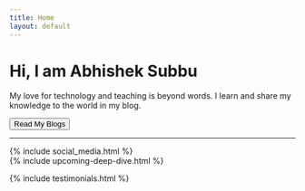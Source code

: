 ```yaml
---
title: Home
layout: default
---
```


<!-- {% include news.html %} -->

<div class="p-5 mb-4 bg-light rounded-3 text-center">
  <h1>Hi, I am Abhishek Subbu</h1>
  <p>My love for technology and teaching is beyond words. I learn and share my knowledge to the world in my blog.</p>
  <a href="{{site.baseurl}}/blog"><button class="btn btn-primary btn-lg">Read My Blogs</button></a>
  <hr/>
{% include social_media.html %}
  
</div>
<div>
{% include upcoming-deep-dive.html %}

{% include testimonials.html %}
